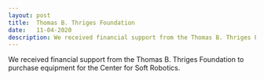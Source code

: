 ```yaml
---
layout: post
title:  Thomas B. Thriges Foundation
date:   11-04-2020
description: We received financial support from the Thomas B. Thriges Foundation to purchase equipment for the Center for Soft Robotics.
---
```

We received financial support from the Thomas B. Thriges Foundation to purchase equipment for the Center for Soft Robotics.
